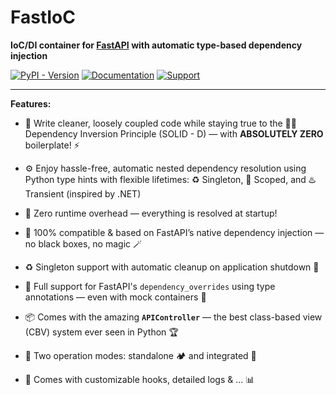 # FastIoC

**IoC/DI container for [FastAPI](https://fastapi.tiangolo.com) with automatic type-based dependency injection**

[![PyPI - Version](https://img.shields.io/pypi/v/fastioc?logo=python&logoColor=yellow&label=PyPI&color=darkgreen)](https://pypi.org/project/fastioc/)
[![Documentation](https://img.shields.io/badge/Documentation-blue?style=flat&logo=readthedocs&logoColor=white)](https://openmindamir.github.io/FastIoC)
[![Support](https://img.shields.io/badge/Support-violet?style=flat&logo=githubsponsors&logoColor=white&labelColor=black)](https://OpenMindAmir.ir/donate)

---

**Features:**

- 🧹 Write cleaner, loosely coupled code while staying true to the ⛓️‍💥 Dependency Inversion Principle (SOLID - D) — with **ABSOLUTELY ZERO** boilerplate! ⚡

- ⚙️ Enjoy hassle-free, automatic nested dependency resolution using Python type hints with flexible lifetimes: ♻️ Singleton, 🧺 Scoped, and ♨️ Transient (inspired by .NET)

- 🚀 Zero runtime overhead — everything is resolved at startup!

- 🤝 100% compatible & based on FastAPI’s native dependency injection — no black boxes, no magic 🪄

- ♻️ Singleton support with automatic cleanup on application shutdown 🧹

- 🧪 Full support for FastAPI's `dependency_overrides` using type annotations — even with mock containers 💉

- 📦 Comes with the amazing **`APIController`** — the best class-based view (CBV) system ever seen in Python 🏆

- 🔄 Two operation modes: standalone 🏕️ and integrated 🧩

- 🔧 Comes with customizable hooks, detailed logs & ... 📊